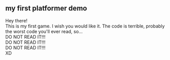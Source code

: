 ## my first platformer demo
Hey there!  
This is my first game. I wish you would like it. The code is terrible, probably the worst code you'll ever read, so...  
DO NOT READ IT!!!  
DO NOT READ IT!!!   
DO NOT READ IT!!!  
XD

